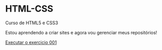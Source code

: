 # HTML-CSS
Curso de HTML5 e CSS3


Estou aprendendo a criar sites e agora vou gerenciar meus repositórios!

<a href="https://otavioclaudio.github.io/HTML-CSS/exercicios/ex001/index">Executar o exercicio 001</a>